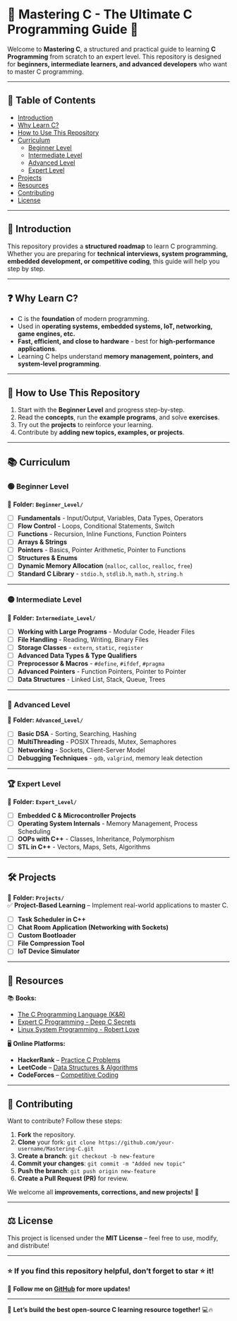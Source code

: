 # 🌟 Mastering C - The Ultimate C Programming Guide 🚀

Welcome to **Mastering C**, a structured and practical guide to learning **C Programming** from scratch to an expert level. This repository is designed for **beginners, intermediate learners, and advanced developers** who want to master C programming.  

---

## 📖 Table of Contents  
- [Introduction](#introduction)  
- [Why Learn C?](#why-learn-c)  
- [How to Use This Repository](#how-to-use-this-repository)  
- [Curriculum](#curriculum)  
  - [Beginner Level](#beginner-level)  
  - [Intermediate Level](#intermediate-level)  
  - [Advanced Level](#advanced-level)  
  - [Expert Level](#expert-level)  
- [Projects](#projects)  
- [Resources](#resources)  
- [Contributing](#contributing)  
- [License](#license)  

---

## 📝 Introduction  
This repository provides a **structured roadmap** to learn C programming. Whether you are preparing for **technical interviews, system programming, embedded development, or competitive coding**, this guide will help you step by step.  

---

## ❓ Why Learn C?  
- C is the **foundation** of modern programming.  
- Used in **operating systems, embedded systems, IoT, networking, game engines, etc.**  
- **Fast, efficient, and close to hardware** - best for **high-performance applications**.  
- Learning C helps understand **memory management, pointers, and system-level programming**.  

---

## 🚀 How to Use This Repository  
1. Start with the **Beginner Level** and progress step-by-step.  
2. Read the **concepts**, run the **example programs**, and solve **exercises**.  
3. Try out the **projects** to reinforce your learning.  
4. Contribute by **adding new topics, examples, or projects**.  

---

## 📚 Curriculum  

### 🟢 Beginner Level  
📂 **Folder: `Beginner_Level/`**  
- [ ] **Fundamentals** - Input/Output, Variables, Data Types, Operators  
- [ ] **Flow Control** - Loops, Conditional Statements, Switch  
- [ ] **Functions** - Recursion, Inline Functions, Function Pointers  
- [ ] **Arrays & Strings**  
- [ ] **Pointers** - Basics, Pointer Arithmetic, Pointer to Functions  
- [ ] **Structures & Enums**  
- [ ] **Dynamic Memory Allocation** (`malloc`, `calloc`, `realloc`, `free`)  
- [ ] **Standard C Library** - `stdio.h`, `stdlib.h`, `math.h`, `string.h`  

---

### 🟡 Intermediate Level  
📂 **Folder: `Intermediate_Level/`**  
- [ ] **Working with Large Programs** - Modular Code, Header Files  
- [ ] **File Handling** - Reading, Writing, Binary Files  
- [ ] **Storage Classes** - `extern`, `static`, `register`  
- [ ] **Advanced Data Types & Type Qualifiers**  
- [ ] **Preprocessor & Macros** - `#define`, `#ifdef`, `#pragma`  
- [ ] **Advanced Pointers** - Function Pointers, Pointer to Pointer  
- [ ] **Data Structures** - Linked List, Stack, Queue, Trees  

---

### 🔴 Advanced Level  
📂 **Folder: `Advanced_Level/`**  
- [ ] **Basic DSA** - Sorting, Searching, Hashing  
- [ ] **MultiThreading** - POSIX Threads, Mutex, Semaphores  
- [ ] **Networking** - Sockets, Client-Server Model  
- [ ] **Debugging Techniques** - `gdb`, `valgrind`, memory leak detection  

---

### 🏆 Expert Level  
📂 **Folder: `Expert_Level/`**  
- [ ] **Embedded C & Microcontroller Projects**  
- [ ] **Operating System Internals** - Memory Management, Process Scheduling  
- [ ] **OOPs with C++** - Classes, Inheritance, Polymorphism  
- [ ] **STL in C++** - Vectors, Maps, Sets, Algorithms  

---

## 🛠️ Projects  
📂 **Folder: `Projects/`**  
✅ **Project-Based Learning** – Implement real-world applications to master C.  
- [ ] **Task Scheduler in C++**  
- [ ] **Chat Room Application (Networking with Sockets)**  
- [ ] **Custom Bootloader**  
- [ ] **File Compression Tool**  
- [ ] **IoT Device Simulator**  

---

## 📖 Resources  
📚 **Books:**  
- [The C Programming Language (K&R)](https://en.wikipedia.org/wiki/The_C_Programming_Language)  
- [Expert C Programming - Deep C Secrets](https://www.amazon.com/Expert-Programming-Peter-Van-Linden/dp/0131774298)  
- [Linux System Programming - Robert Love](https://www.oreilly.com/library/view/linux-system-programming/9781449341527/)  

🖥 **Online Platforms:**  
- **HackerRank** – [Practice C Problems](https://www.hackerrank.com/domains/tutorials/10-days-of-c)  
- **LeetCode** – [Data Structures & Algorithms](https://leetcode.com/)  
- **CodeForces** – [Competitive Coding](https://codeforces.com/)  

---

## 🤝 Contributing  
Want to contribute? Follow these steps:  
1. **Fork** the repository.  
2. **Clone** your fork: `git clone https://github.com/your-username/Mastering-C.git`  
3. **Create a branch**: `git checkout -b new-feature`  
4. **Commit your changes**: `git commit -m "Added new topic"`  
5. **Push the branch**: `git push origin new-feature`  
6. **Create a Pull Request (PR)** for review.  

We welcome all **improvements, corrections, and new projects!** 🚀  

---

## ⚖️ License  
This project is licensed under the **MIT License** – feel free to use, modify, and distribute!  

---

### ⭐ **If you find this repository helpful, don’t forget to star ⭐ it!**  
🔗 **Follow me on [GitHub](https://github.com/your-username) for more updates!**  

---

🚀 **Let’s build the best open-source C learning resource together!** 💻🔥  

